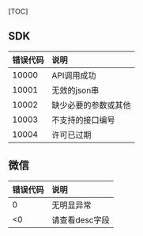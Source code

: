 [TOC]
## SDK
|错误代码|说明|
|:-----  |:-----|
|10000|API调用成功|
|10001|无效的json串|
|10002|缺少必要的参数或其他|
|10003|不支持的接口编号|
|10004|许可已过期|

## 微信
|错误代码|说明|
|:-----  |:-----|
|0|无明显异常|
|<0|请查看desc字段|